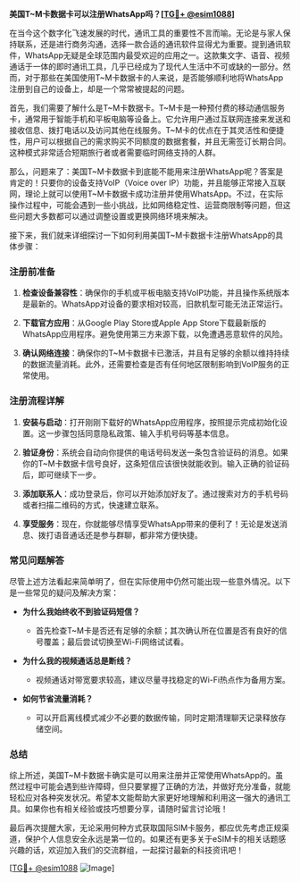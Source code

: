 **美国T~M卡数据卡可以注册WhatsApp吗？[[TG💪+ @esim1088](https://t.me/s/esim1088)]**

在当今这个数字化飞速发展的时代，通讯工具的重要性不言而喻。无论是与家人保持联系，还是进行商务沟通，选择一款合适的通讯软件显得尤为重要。提到通讯软件，WhatsApp无疑是全球范围内最受欢迎的应用之一。这款集文字、语音、视频通话于一体的即时通讯工具，几乎已经成为了现代人生活中不可或缺的一部分。然而，对于那些在美国使用T~M卡数据卡的人来说，是否能够顺利地将WhatsApp注册到自己的设备上，却是一个常常被提起的问题。

首先，我们需要了解什么是T~M卡数据卡。T~M卡是一种预付费的移动通信服务卡，通常用于智能手机和平板电脑等设备上。它允许用户通过互联网连接来发送和接收信息、拨打电话以及访问其他在线服务。T~M卡的优点在于其灵活性和便捷性，用户可以根据自己的需求购买不同额度的数据套餐，并且无需签订长期合同。这种模式非常适合短期旅行者或者需要临时网络支持的人群。

那么，问题来了：美国T~M卡数据卡到底能不能用来注册WhatsApp呢？答案是肯定的！只要你的设备支持VoIP（Voice over IP）功能，并且能够正常接入互联网，理论上就可以使用T~M卡数据卡成功注册并使用WhatsApp。不过，在实际操作过程中，可能会遇到一些小挑战，比如网络稳定性、运营商限制等问题，但这些问题大多数都可以通过调整设置或更换网络环境来解决。

接下来，我们就来详细探讨一下如何利用美国T~M卡数据卡注册WhatsApp的具体步骤：

### 注册前准备

1. **检查设备兼容性**：确保你的手机或平板电脑支持VoIP功能，并且操作系统版本是最新的。WhatsApp对设备的要求相对较高，旧款机型可能无法正常运行。
   
2. **下载官方应用**：从Google Play Store或Apple App Store下载最新版的WhatsApp应用程序。避免使用第三方来源下载，以免遭遇恶意软件的风险。

3. **确认网络连接**：确保你的T~M卡数据卡已激活，并且有足够的余额以维持持续的数据流量消耗。此外，还需要检查是否有任何地区限制影响到VoIP服务的正常使用。

### 注册流程详解

1. **安装与启动**：打开刚刚下载好的WhatsApp应用程序，按照提示完成初始化设置。这一步骤包括同意隐私政策、输入手机号码等基本信息。

2. **验证身份**：系统会自动向你提供的电话号码发送一条包含验证码的消息。如果你的T~M卡数据卡信号良好，这条短信应该很快就能收到。输入正确的验证码后，即可继续下一步。

3. **添加联系人**：成功登录后，你可以开始添加好友了。通过搜索对方的手机号码或者扫描二维码的方式，快速建立联系。

4. **享受服务**：现在，你就能够尽情享受WhatsApp带来的便利了！无论是发送消息、拨打语音通话还是参与群聊，都非常方便快捷。

### 常见问题解答

尽管上述方法看起来简单明了，但在实际使用中仍然可能出现一些意外情况。以下是一些常见的疑问及解决方案：

- **为什么我始终收不到验证码短信？**
   - 首先检查T~M卡是否还有足够的余额；其次确认所在位置是否有良好的信号覆盖；最后尝试切换至Wi-Fi网络试试看。

- **为什么我的视频通话总是断线？**
   - 视频通话对带宽要求较高，建议尽量寻找稳定的Wi-Fi热点作为备用方案。

- **如何节省流量消耗？**
   - 可以开启离线模式减少不必要的数据传输，同时定期清理聊天记录释放存储空间。

### 总结

综上所述，美国T~M卡数据卡确实是可以用来注册并正常使用WhatsApp的。虽然过程中可能会遇到些许障碍，但只要掌握了正确的方法，并做好充分准备，就能轻松应对各种突发状况。希望本文能帮助大家更好地理解和利用这一强大的通讯工具。如果你也有相关经验或技巧想要分享，请随时留言讨论哦！

最后再次提醒大家，无论采用何种方式获取国际SIM卡服务，都应优先考虑正规渠道，保护个人信息安全永远是第一位的。如果还有更多关于eSIM卡的相关话题感兴趣的话，欢迎加入我们的交流群组，一起探讨最新的科技资讯吧！

[[TG💪+ @esim1088](https://t.me/s/esim1088) ![Image](https://i.postimg.cc/4NQfJmqS/Snipaste-2025-05-13-00-14-12.png)]
